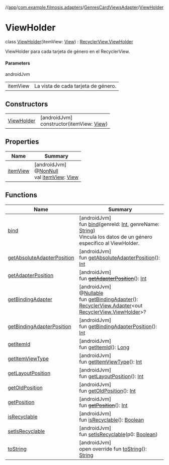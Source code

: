 //[app](../../../../index.md)/[com.example.filmosis.adapters](../../index.md)/[GenresCardViewsAdapter](../index.md)/[ViewHolder](index.md)

# ViewHolder

class [ViewHolder](index.md)(itemView: [View](https://developer.android.com/reference/kotlin/android/view/View.html)) : [RecyclerView.ViewHolder](https://developer.android.com/reference/kotlin/androidx/recyclerview/widget/RecyclerView.ViewHolder.html)

ViewHolder para cada tarjeta de género en el RecyclerView.

#### Parameters

androidJvm

| | |
|---|---|
| itemView | La vista de cada tarjeta de género. |

## Constructors

| | |
|---|---|
| [ViewHolder](-view-holder.md) | [androidJvm]<br>constructor(itemView: [View](https://developer.android.com/reference/kotlin/android/view/View.html)) |

## Properties

| Name | Summary |
|---|---|
| [itemView](../../-servicio-adapter/-network-details-view-holder/index.md#29975211%2FProperties%2F-912451524) | [androidJvm]<br>@[NonNull](https://developer.android.com/reference/kotlin/androidx/annotation/NonNull.html)<br>val [itemView](../../-servicio-adapter/-network-details-view-holder/index.md#29975211%2FProperties%2F-912451524): [View](https://developer.android.com/reference/kotlin/android/view/View.html) |

## Functions

| Name | Summary |
|---|---|
| [bind](bind.md) | [androidJvm]<br>fun [bind](bind.md)(genreId: [Int](https://kotlinlang.org/api/latest/jvm/stdlib/kotlin/-int/index.html), genreName: [String](https://kotlinlang.org/api/latest/jvm/stdlib/kotlin/-string/index.html))<br>Vincula los datos de un género específico al ViewHolder. |
| [getAbsoluteAdapterPosition](../../-servicio-adapter/-network-details-view-holder/index.md#358648312%2FFunctions%2F-912451524) | [androidJvm]<br>fun [getAbsoluteAdapterPosition](../../-servicio-adapter/-network-details-view-holder/index.md#358648312%2FFunctions%2F-912451524)(): [Int](https://kotlinlang.org/api/latest/jvm/stdlib/kotlin/-int/index.html) |
| [getAdapterPosition](../../-servicio-adapter/-network-details-view-holder/index.md#644519777%2FFunctions%2F-912451524) | [androidJvm]<br>fun [~~getAdapterPosition~~](../../-servicio-adapter/-network-details-view-holder/index.md#644519777%2FFunctions%2F-912451524)(): [Int](https://kotlinlang.org/api/latest/jvm/stdlib/kotlin/-int/index.html) |
| [getBindingAdapter](../../-servicio-adapter/-network-details-view-holder/index.md#-646392777%2FFunctions%2F-912451524) | [androidJvm]<br>@[Nullable](https://developer.android.com/reference/kotlin/androidx/annotation/Nullable.html)<br>fun [getBindingAdapter](../../-servicio-adapter/-network-details-view-holder/index.md#-646392777%2FFunctions%2F-912451524)(): [RecyclerView.Adapter](https://developer.android.com/reference/kotlin/androidx/recyclerview/widget/RecyclerView.Adapter.html)&lt;out [RecyclerView.ViewHolder](https://developer.android.com/reference/kotlin/androidx/recyclerview/widget/RecyclerView.ViewHolder.html)&gt;? |
| [getBindingAdapterPosition](../../-servicio-adapter/-network-details-view-holder/index.md#1427640590%2FFunctions%2F-912451524) | [androidJvm]<br>fun [getBindingAdapterPosition](../../-servicio-adapter/-network-details-view-holder/index.md#1427640590%2FFunctions%2F-912451524)(): [Int](https://kotlinlang.org/api/latest/jvm/stdlib/kotlin/-int/index.html) |
| [getItemId](../../-servicio-adapter/-network-details-view-holder/index.md#1378485811%2FFunctions%2F-912451524) | [androidJvm]<br>fun [getItemId](../../-servicio-adapter/-network-details-view-holder/index.md#1378485811%2FFunctions%2F-912451524)(): [Long](https://kotlinlang.org/api/latest/jvm/stdlib/kotlin/-long/index.html) |
| [getItemViewType](../../-servicio-adapter/-network-details-view-holder/index.md#-1649344625%2FFunctions%2F-912451524) | [androidJvm]<br>fun [getItemViewType](../../-servicio-adapter/-network-details-view-holder/index.md#-1649344625%2FFunctions%2F-912451524)(): [Int](https://kotlinlang.org/api/latest/jvm/stdlib/kotlin/-int/index.html) |
| [getLayoutPosition](../../-servicio-adapter/-network-details-view-holder/index.md#-1407255826%2FFunctions%2F-912451524) | [androidJvm]<br>fun [getLayoutPosition](../../-servicio-adapter/-network-details-view-holder/index.md#-1407255826%2FFunctions%2F-912451524)(): [Int](https://kotlinlang.org/api/latest/jvm/stdlib/kotlin/-int/index.html) |
| [getOldPosition](../../-servicio-adapter/-network-details-view-holder/index.md#-1203059319%2FFunctions%2F-912451524) | [androidJvm]<br>fun [getOldPosition](../../-servicio-adapter/-network-details-view-holder/index.md#-1203059319%2FFunctions%2F-912451524)(): [Int](https://kotlinlang.org/api/latest/jvm/stdlib/kotlin/-int/index.html) |
| [getPosition](../../-servicio-adapter/-network-details-view-holder/index.md#-1155470344%2FFunctions%2F-912451524) | [androidJvm]<br>fun [~~getPosition~~](../../-servicio-adapter/-network-details-view-holder/index.md#-1155470344%2FFunctions%2F-912451524)(): [Int](https://kotlinlang.org/api/latest/jvm/stdlib/kotlin/-int/index.html) |
| [isRecyclable](../../-servicio-adapter/-network-details-view-holder/index.md#-1703443315%2FFunctions%2F-912451524) | [androidJvm]<br>fun [isRecyclable](../../-servicio-adapter/-network-details-view-holder/index.md#-1703443315%2FFunctions%2F-912451524)(): [Boolean](https://kotlinlang.org/api/latest/jvm/stdlib/kotlin/-boolean/index.html) |
| [setIsRecyclable](../../-servicio-adapter/-network-details-view-holder/index.md#-1860912636%2FFunctions%2F-912451524) | [androidJvm]<br>fun [setIsRecyclable](../../-servicio-adapter/-network-details-view-holder/index.md#-1860912636%2FFunctions%2F-912451524)(p0: [Boolean](https://kotlinlang.org/api/latest/jvm/stdlib/kotlin/-boolean/index.html)) |
| [toString](../../-servicio-adapter/-network-details-view-holder/index.md#-1200015593%2FFunctions%2F-912451524) | [androidJvm]<br>open override fun [toString](../../-servicio-adapter/-network-details-view-holder/index.md#-1200015593%2FFunctions%2F-912451524)(): [String](https://kotlinlang.org/api/latest/jvm/stdlib/kotlin/-string/index.html) |
